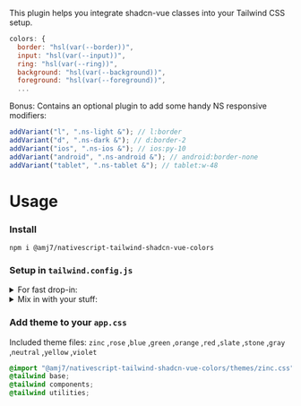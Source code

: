 This plugin helps you integrate shadcn-vue classes into your Tailwind CSS setup.

```js
colors: {
  border: "hsl(var(--border))",
  input: "hsl(var(--input))",
  ring: "hsl(var(--ring))",
  background: "hsl(var(--background))",
  foreground: "hsl(var(--foreground))",
  ...
```

Bonus: Contains an optional plugin to add some handy NS responsive modifiers:

```js
addVariant("l", ".ns-light &"); // l:border
addVariant("d", ".ns-dark &"); // d:border-2
addVariant("ios", ".ns-ios &"); // ios:py-10
addVariant("android", ".ns-android &"); // android:border-none
addVariant("tablet", ".ns-tablet &"); // tablet:w-48
```

# Usage

### Install

```
npm i @amj7/nativescript-tailwind-shadcn-vue-colors
```

### Setup in `tailwind.config.js`

<details>
  <summary>For fast drop-in:</summary>
  In your `tailwind.config.js`:

```js
const { theme, plugins } =
  require("@amj7/nativescript-tailwind-shadcn-vue-colors")(); // <- it's a function!

/** @type {import('tailwindcss').Config} */
module.exports = {
  content: ["./src/**/*.{css,xml,html,vue,svelte,ts,tsx}"],
  darkMode: ["class", ".ns-dark"],
  theme, // <-- Add theme
  plugins, // <-- (Optional) Add responsive modifiers
  corePlugins: {
    preflight: false,
  },
};
```

</details>

<details>
  <summary>Mix in with your stuff:</summary>
In your `tailwind.config.js`:

```js
const { theme, plugins } =
  require("@amj7/nativescript-tailwind-shadcn-vue-colors")();

/** @type {import('tailwindcss').Config} */
module.exports = {
  content: ["./src/**/*.{css,xml,html,vue,svelte,ts,tsx}"],
  darkMode: ["class", ".ns-dark"],
  theme: {
    extend: {
      ...theme.extend, // Method 1: Add theme.extend

      // Method 2: add container, colors and borderRadius individually
      container: theme.extend.container,
      colors: theme.extend.colors,
      borderRadius: theme.extend.borderRadius,
    },
  },
  plugins: [
    ...plugins, // <-- (Optional) Add responsive modifiers
    yourPluginHere,
  ],
  corePlugins: {
    preflight: false,
  },
};
```

</details>

### Add theme to your `app.css`

Included theme files:
`zinc` ,`rose` ,`blue` ,`green` ,`orange` ,`red` ,`slate` ,`stone` ,`gray` ,`neutral` ,`yellow` ,`violet`

```css
@import "@amj7/nativescript-tailwind-shadcn-vue-colors/themes/zinc.css"; /* THIS */
@tailwind base;
@tailwind components;
@tailwind utilities;
```

